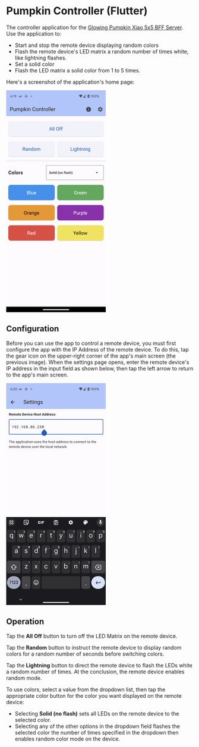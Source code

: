 # Pumpkin Controller (Flutter)

The controller application for the [Glowing Pumpkin Xiao 5x5 BFF Server](https://github.com/johnwargo/glowing-pumpkin-xiao-bff-server). Use the application to:

* Start and stop the remote device displaying random colors
* Flash the remote device's LED matrix a random number of times white, like lightning flashes.
* Set a solid color
* Flash the LED matrix a solid color from 1 to 5 times.

Here's a screenshot of the application's home page:

![Home Page Image](images/home.png)

## Configuration

Before you can use the app to control a remote device, you must first configure the app with the IP Address of the remote device. To do this, tap the gear icon on the upper-right corner of the app's main screen (the previous image). When the settings page opens, enter the remote device's IP address in the input field as shown below, then tap the left arrow to return to the app's main screen.

![Settings Page](images/settings.png)

## Operation

Tap the **All Off** button to turn off the LED Matrix on the remote device.

Tap the **Random** button to instruct the remote device to display random colors for a random number of seconds before switching colors.

Tap the **Lightning** button to direct the remote device to flash the LEDs white a random number of times. At the conclusion, the remote device enables random mode.

To use colors, select a value from the dropdown list, then tap the appropriate color button for the color you want displayed on the remote device:

* Selecting **Solid (no flash)** sets all LEDs on the remote device to the selected color.
* Selecting any of the other options in the dropdown field flashes the selected color the number of times specified in the dropdown then enables random color mode on the device.

